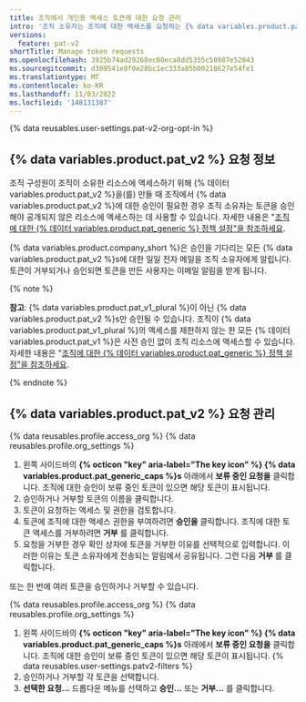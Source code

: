 ```yaml
---
title: 조직에서 개인용 액세스 토큰에 대한 요청 관리
intro: '조직 소유자는 조직에 대한 액세스를 요청하는 {% data variables.product.pat_v2 %}s을(를) 승인하거나 거부할 수 있습니다.'
versions:
  feature: pat-v2
shortTitle: Manage token requests
ms.openlocfilehash: 3925b74ad29268ec80eca8dd5355c58987e52843
ms.sourcegitcommit: d309541e8f0e28bc1ec333a85b00218627e54fe1
ms.translationtype: MT
ms.contentlocale: ko-KR
ms.lasthandoff: 11/03/2022
ms.locfileid: '148131387'
---
```

{% data reusables.user-settings.pat-v2-org-opt-in %}

## {% data variables.product.pat_v2 %} 요청 정보

조직 구성원이 조직이 소유한 리소스에 액세스하기 위해 {% 데이터 variables.product.pat_v2 %}을(를) 만들 때 조직에서 {% data variables.product.pat_v2 %}에 대한 승인이 필요한 경우 조직 소유자는 토큰을 승인해야 공개되지 않은 리소스에 액세스하는 데 사용할 수 있습니다. 자세한 내용은 "[조직에 대한 {% 데이터 variables.product.pat_generic %} 정책 설정"을 참조하세요](/organizations/managing-programmatic-access-to-your-organization/setting-a-personal-access-token-policy-for-your-organization).

{% data variables.product.company_short %}은 승인을 기다리는 모든 {% data variables.product.pat_v2 %}s에 대한 일일 전자 메일을 조직 소유자에게 알립니다. 토큰이 거부되거나 승인되면 토큰을 만든 사용자는 이메일 알림을 받게 됩니다.

{% note %}

**참고**: {% data variables.product.pat_v1_plural %}이 아닌 {% data variables.product.pat_v2 %}s만 승인될 수 있습니다. 조직이 {% data variables.product.pat_v1_plural %}의 액세스를 제한하지 않는 한 모든 {% 데이터 variables.product.pat_v1 %}은 사전 승인 없이 조직 리소스에 액세스할 수 있습니다. 자세한 내용은 "[조직에 대한 {% 데이터 variables.product.pat_generic %} 정책 설정"을 참조하세요](/organizations/managing-programmatic-access-to-your-organization/setting-a-personal-access-token-policy-for-your-organization).

{% endnote %}

## {% data variables.product.pat_v2 %} 요청 관리

{% data reusables.profile.access_org %} {% data reusables.profile.org_settings %}
1. 왼쪽 사이드바의 **{% octicon "key" aria-label="The key icon" %} {% data variables.product.pat_generic_caps %}s** 아래에서 **보류 중인 요청을** 클릭합니다. 조직에 대한 승인이 보류 중인 토큰이 있으면 해당 토큰이 표시됩니다.
1. 승인하거나 거부할 토큰의 이름을 클릭합니다.
1. 토큰이 요청하는 액세스 및 권한을 검토합니다.
1. 토큰에 조직에 대한 액세스 권한을 부여하려면 **승인을** 클릭합니다. 조직에 대한 토큰 액세스를 거부하려면 **거부** 를 클릭합니다.
1. 요청을 거부한 경우 확인 상자에 토큰을 거부한 이유를 선택적으로 입력합니다. 이러한 이유는 토큰 소유자에게 전송되는 알림에서 공유됩니다. 그런 다음 **거부** 를 클릭합니다.

또는 한 번에 여러 토큰을 승인하거나 거부할 수 있습니다.

{% data reusables.profile.access_org %} {% data reusables.profile.org_settings %}
1. 왼쪽 사이드바의 **{% octicon "key" aria-label="The key icon" %} {% data variables.product.pat_generic_caps %}s** 아래에서 **보류 중인 요청을** 클릭합니다. 조직에 대한 승인이 보류 중인 토큰이 있으면 해당 토큰이 표시됩니다.
{% data reusables.user-settings.patv2-filters %}
1. 승인하거나 거부할 각 토큰을 선택합니다.
1. **선택한 요청...** 드롭다운 메뉴를 선택하고 **승인...** 또는 **거부...** 를 클릭합니다.
